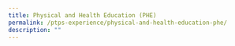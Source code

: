 ```yaml
---
title: Physical and Health Education (PHE)
permalink: /ptps-experience/physical-and-health-education-phe/
description: ""
---
```

